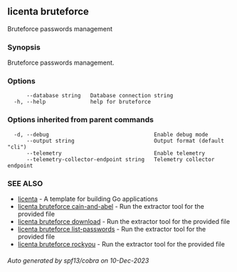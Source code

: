 ## licenta bruteforce

Bruteforce passwords management

### Synopsis

Bruteforce passwords management.

### Options

```
      --database string   Database connection string
  -h, --help              help for bruteforce
```

### Options inherited from parent commands

```
  -d, --debug                                 Enable debug mode
      --output string                         Output format (default "cli")
      --telemetry                             Enable telemetry
      --telemetry-collector-endpoint string   Telemetry collector endpoint
```

### SEE ALSO

* [licenta](licenta.md)	 - A template for building Go applications
* [licenta bruteforce cain-and-abel](licenta_bruteforce_cain-and-abel.md)	 - Run the extractor tool for the provided file
* [licenta bruteforce download](licenta_bruteforce_download.md)	 - Run the extractor tool for the provided file
* [licenta bruteforce list-passwords](licenta_bruteforce_list-passwords.md)	 - Run the extractor tool for the provided file
* [licenta bruteforce rockyou](licenta_bruteforce_rockyou.md)	 - Run the extractor tool for the provided file

###### Auto generated by spf13/cobra on 10-Dec-2023
